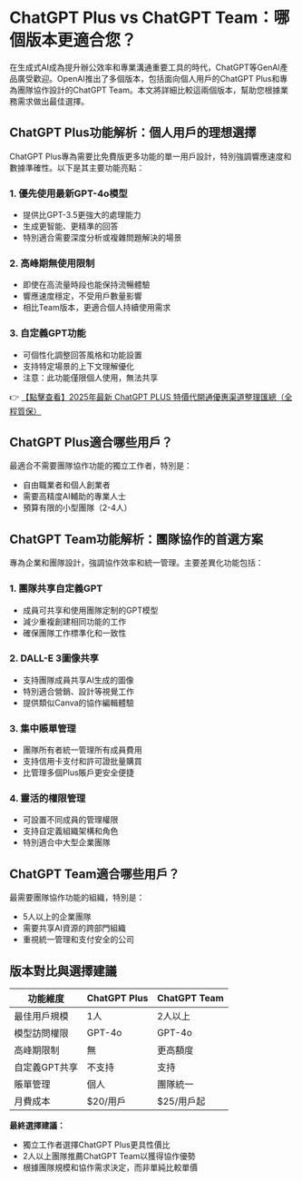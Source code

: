 # ChatGPT Plus vs ChatGPT Team：哪個版本更適合您？

在生成式AI成為提升辦公效率和專業溝通重要工具的時代，ChatGPT等GenAI產品廣受歡迎。OpenAI推出了多個版本，包括面向個人用戶的ChatGPT Plus和專為團隊協作設計的ChatGPT Team。本文將詳細比較這兩個版本，幫助您根據業務需求做出最佳選擇。

## ChatGPT Plus功能解析：個人用戶的理想選擇

ChatGPT Plus專為需要比免費版更多功能的單一用戶設計，特別強調響應速度和數據準確性。以下是其主要功能亮點：

### 1. 優先使用最新GPT-4o模型
- 提供比GPT-3.5更強大的處理能力
- 生成更智能、更精準的回答
- 特別適合需要深度分析或複雜問題解決的場景

### 2. 高峰期無使用限制
- 即使在高流量時段也能保持流暢體驗
- 響應速度穩定，不受用戶數量影響
- 相比Team版本，更適合個人持續使用需求

### 3. 自定義GPT功能
- 可個性化調整回答風格和功能設置
- 支持特定場景的上下文理解優化
- 注意：此功能僅限個人使用，無法共享

👉 [【點擊查看】2025年最新 ChatGPT PLUS 特價代開通優惠渠道整理匯總（全程質保）](https://bit.ly/DaiKai)

## ChatGPT Plus適合哪些用戶？
最適合不需要團隊協作功能的獨立工作者，特別是：
- 自由職業者和個人創業者
- 需要高精度AI輔助的專業人士
- 預算有限的小型團隊（2-4人）

## ChatGPT Team功能解析：團隊協作的首選方案

專為企業和團隊設計，強調協作效率和統一管理。主要差異化功能包括：

### 1. 團隊共享自定義GPT
- 成員可共享和使用團隊定制的GPT模型
- 減少重複創建相同功能的工作
- 確保團隊工作標準化和一致性

### 2. DALL-E 3圖像共享
- 支持團隊成員共享AI生成的圖像
- 特別適合營銷、設計等視覺工作
- 提供類似Canva的協作編輯體驗

### 3. 集中賬單管理
- 團隊所有者統一管理所有成員費用
- 支持信用卡支付和許可證批量購買
- 比管理多個Plus賬戶更安全便捷

### 4. 靈活的權限管理
- 可設置不同成員的管理權限
- 支持自定義組織架構和角色
- 特別適合中大型企業團隊

## ChatGPT Team適合哪些用戶？
最需要團隊協作功能的組織，特別是：
- 5人以上的企業團隊
- 需要共享AI資源的跨部門組織
- 重視統一管理和支付安全的公司

## 版本對比與選擇建議

| 功能維度       | ChatGPT Plus | ChatGPT Team |
|----------------|-------------|-------------|
| 最佳用戶規模    | 1人         | 2人以上      |
| 模型訪問權限   | GPT-4o      | GPT-4o      |
| 高峰期限制     | 無          | 更高額度    |
| 自定義GPT共享 | 不支持       | 支持        |
| 賬單管理       | 個人        | 團隊統一    |
| 月費成本       | $20/用戶    | $25/用戶起  |

**最終選擇建議：**
- 獨立工作者選擇ChatGPT Plus更具性價比
- 2人以上團隊推薦ChatGPT Team以獲得協作優勢
- 根據團隊規模和協作需求決定，而非單純比較單價